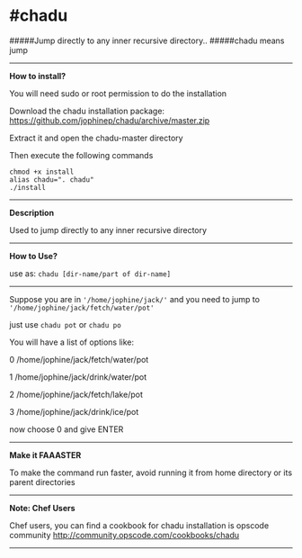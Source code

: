 #chadu
=====

#####Jump directly to any inner recursive directory..
#####chadu means jump

---

**How to install?**

You will need sudo or root permission to do the installation

Download the chadu installation package: https://github.com/jophinep/chadu/archive/master.zip

Extract it and open the chadu-master directory

Then execute the following commands
```shel
chmod +x install
alias chadu=". chadu"
./install
```
---

**Description**

Used to jump directly to any inner recursive directory

---

**How to Use?**

use as: `chadu [dir-name/part of dir-name]`

---

Suppose you are in `'/home/jophine/jack/'` and you need to jump to `'/home/jophine/jack/fetch/water/pot'`

just use `chadu pot` or `chadu po`

You will have a list of options like:

0 /home/jophine/jack/fetch/water/pot

1 /home/jophine/jack/drink/water/pot

2 /home/jophine/jack/fetch/lake/pot

3 /home/jophine/jack/drink/ice/pot

now choose 0 and give ENTER

---

**Make it FAAASTER**

To make the command run faster, avoid running it from home directory or its parent directories

---

**Note: Chef Users**

Chef users, you can find a cookbook for chadu installation is opscode community
http://community.opscode.com/cookbooks/chadu

---
